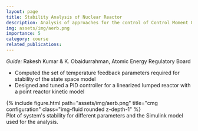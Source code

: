 ```yaml
---
layout: page
title: Stability Analysis of Nuclear Reactor
description: Analysis of approaches for the control of Control Moment Gyroscopes for avoidance of singularities
img: assets/img/aerb.png
importance: 5
category: course
related_publications: 
---
```

<i>Guide:</i> Rakesh Kumar & K. Obaidurrahman, Atomic Energy Regulatory Board  
- Computed the set of temperature feedback parameters required for stability of the state space model
- Designed and tuned a PID controller for a linearized lumped reactor with a point reactor kinetic model
<div class="row">
    <div class="col-sm mt-3 mt-md-0">
        {% include figure.html path="assets/img/aerb.png" title="cmg configuration" class="img-fluid rounded z-depth-1" %}
    </div>
</div>
<div class="caption">
    Plot of system's stability for different parameters and the Simulink model used for the analysis.
</div>